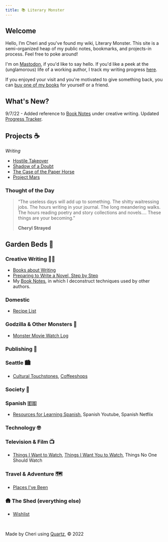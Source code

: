 ```yaml
---
title: 📚 Literary Monster
---
```


## Welcome 

Hello, I’m Cheri and you've found my wiki, Literary Monster. This site is a semi-organized heap of my public notes, bookmarks, and projects-in process. Feel free to poke around!

I'm on <a rel="me" href="https://writing.exchange/@cheribaker">Mastodon</a>, if you'd like to say hello. If you'd like a peek at the (unglamorous) life of a working author, I track my writing progress [here](/notes/progress).

If you enjoyed your visit and you're motivated to give something back, you can [buy one of my books](http://www.cheribaker.com) for yourself or a friend.

## What's New?

9/7/22 - Added reference to [Book Notes](https://blog.literary.monster/tags/book-notes/) under creative writing. Updated [Progress Tracker](/notes/progress).

## Projects ☕

*Writing*
- [Hostile Takeover](/notes/hostile-takeover.md)
- [Shadow of a Doubt](/notes/shadow-doubt.md)
- [The Case of the Paper Horse](/notes/paper-horse.md)
- [Project Mars](/notes/project-mars.md)


### Thought of the Day

> “The useless days will add up to something. The shitty waitressing jobs. The hours writing in your journal. The long meandering walks. The hours reading poetry and story collections and novels…. These things are your becoming.” 
> 
> **Cheryl Strayed**


## Garden Beds 🌲

### **Creative Writing** ✍🏻

- [Books about Writing](/notes/books-about-writing.md)
- [Preparing to Write a Novel, Step by Step](/notes/prep-a-novel.md)
- My [Book Notes](https://blog.literary.monster/tags/book-notes/), in which I deconstruct techniques used by other authors.

### **Domestic**

- [Recipe List](/notes/recipe-list.md)

###  **Godzilla & Other Monsters** 🏯

* [Monster Movie Watch Log](/notes/monster-watch.md)

###  **Publishing** 📖

### **Seattle** 🏙️

- [Cultural Touchstones](/notes/culture.md), [Coffeeshops](/notes/coffeeshops.md)

###  **Society** 🤔

### **Spanish** 🇪🇸

* [Resources for Learning Spanish](/notes/spanish-learning-resources.md), Spanish Youtube, Spanish Netflix

### **Technology** 🤓

### **Television & Film** 📺

- [Things I Want to Watch](/notes/want-to-watch.md), [Things I Want You to Watch](/notes/you-should-watch.md), Things No One Should Watch

### **Travel & Adventure** 🗺️

- [Places I've Been](/notes/places.md)

###  🛖 **The Shed (everything else)**

* [Wishlist](/notes/wishlist.md)


<br>

Made by Cheri using [Quartz](https://github.com/jackyzha0/quartz), © 2022

